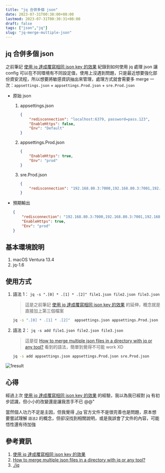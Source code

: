 ```yaml
---
title: "jq 合併多個 json"
date: 2023-07-31T00:30:00+08:00
lastmod: 2023-07-31T00:30:31+08:00
draft: false
tags: ["json","jq"]
slug: "jq-merge-multiple-json"
---
```


## jq 合併多個 json

之前筆記 [使用 jq 達成覆寫相同 json key 的效果](jq-merge-json/) 紀錄到如何使用 jq 處理 json 讓 config 可以在不同環境有不同設定值，使用上沒遇到問題，只是最近想要強化部份資安流程，所以想要將敏感資訊抽出來管理，處理方式就會需要多 merge 一次：`appsettings.json` + `appsettings.Prod.json` + `sre.Prod.json`

- 原始 json

    1. appsettings.json

        ```json
        {
            "redisconnection": "localhost:6379, password=pass.123",
            "EnableHttps": false,
            "Env": "Default"
        }
        ```

    2. appsettings.Prod.json

        ```json
        {
            "EnableHttps": true,
            "Env": "prod"
        }
        ```

    3. sre.Prod.json

        ```json
        {
            "redisconnection": "192.168.80.3:7000,192.168.80.3:7001,192.168.80.3:7002,192.168.80.3:7003,192.168.80.3:7004,192.168.80.3:7005, password=Pa$$w0rd"
        }
        ```

- 預期輸出

    ```json
    {
        "redisconnection": "192.168.80.3:7000,192.168.80.3:7001,192.168.80.3:7002,192.168.80.3:7003,192.168.80.3:7004,192.168.80.3:7005, password=Pa$$w0rd",
        "EnableHttps": true,
        "Env": "prod"
    }
    ```

## 基本環境說明

1. macOS Ventura 13.4
2. jq-1.6

## 使用方式

1. 語法 1： `jq -s ".[0] * .[1] * .[2]" file1.json file2.json file3.json`

    > 這是之前筆記 [使用 jq 達成覆寫相同 json key 的效果](jq-merge-json/) 的延伸，概念就是直接加上第三個檔案

    ```bash
    jq -s ".[0] * .[1] * .[2]"  appsettings.json appsettings.Prod.json sre.Prod.json
    ```

2. 語法 2： `jq -s add file1.json file2.json file3.json`

    > 這是從 [How to merge multiple json files in a directory with jq or any tool?](https://stackoverflow.com/questions/63046989/how-to-merge-multiple-json-files-in-a-directory-with-jq-or-any-tool) 看到的語法，簡單到覺得不可能 work XD

    ```bash
    jq -s add appsettings.json appsettings.Prod.json sre.Prod.json
    ```

![1result](https://github.com/yowko/picsbed/assets/3851540/250c8081-73c2-48a9-9155-10778566aac3)

## 心得

經過上次 [使用 jq 達成覆寫相同 json key 的效果](jq-merge-json/) 的經驗，我以為我已經對 jq 有初步認識，但小小的改變還是讓我苦手不已 @@"

當然個人功力不足是主因，但我覺得 [./jq](https://jqlang.github.io/jq/) 官方文件不是很完善也是問題，原本想要嘗試理解 `語法2` 的概念，但卻沒找到相關說明，或是我誤會了文件的內容，可能悟性還有待加強

## 參考資訊

1. [使用 jq 達成覆寫相同 json key 的效果](jq-merge-json/)
2. [How to merge multiple json files in a directory with jq or any tool?](https://stackoverflow.com/questions/63046989/how-to-merge-multiple-json-files-in-a-directory-with-jq-or-any-tool)
3. [./jq](https://jqlang.github.io/jq/)
